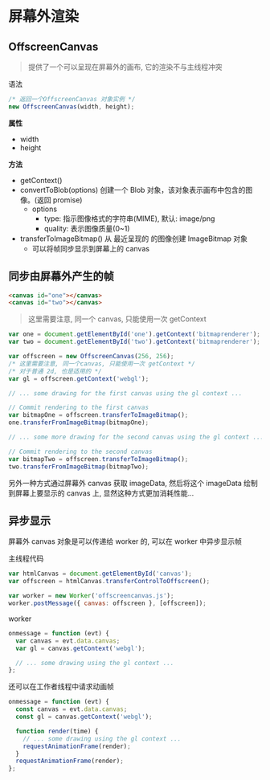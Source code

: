 # 屏幕外渲染

## OffscreenCanvas

> 提供了一个可以呈现在屏幕外的画布, 它的渲染不与主线程冲突

语法

```js
/* 返回一个OffscreenCanvas 对象实例 */
new OffscreenCanvas(width, height);
```

**属性**

- width
- height

**方法**

- getContext()
- convertToBlob(options) 创建一个 Blob 对象，该对象表示画布中包含的图像。(返回 promise)
  - options
    - type: 指示图像格式的字符串(MIME), 默认: image/png
    - quality: 表示图像质量(0~1)
- transferToImageBitmap() 从 最近呈现的 的图像创建 ImageBitmap 对象
  - 可以将帧同步显示到屏幕上的 canvas

## 同步由屏幕外产生的帧

```html
<canvas id="one"></canvas>
<canvas id="two"></canvas>
```

> 这里需要注意, 同一个 canvas, 只能使用一次 getContext

```js
var one = document.getElementById('one').getContext('bitmaprenderer');
var two = document.getElementById('two').getContext('bitmaprenderer');

var offscreen = new OffscreenCanvas(256, 256);
/* 这里需要注意, 同一个canvas, 只能使用一次 getContext */
/* 对于普通 2d, 也是适用的 */
var gl = offscreen.getContext('webgl');

// ... some drawing for the first canvas using the gl context ...

// Commit rendering to the first canvas
var bitmapOne = offscreen.transferToImageBitmap();
one.transferFromImageBitmap(bitmapOne);

// ... some more drawing for the second canvas using the gl context ...

// Commit rendering to the second canvas
var bitmapTwo = offscreen.transferToImageBitmap();
two.transferFromImageBitmap(bitmapTwo);
```

另外一种方式通过屏幕外 canvas 获取 imageData, 然后将这个 imageData 绘制到屏幕上要显示的 canvas 上, 显然这种方式更加消耗性能...

## 异步显示

屏幕外 canvas 对象是可以传递给 worker 的, 可以在 worker 中异步显示帧

主线程代码

```js
var htmlCanvas = document.getElementById('canvas');
var offscreen = htmlCanvas.transferControlToOffscreen();

var worker = new Worker('offscreencanvas.js');
worker.postMessage({ canvas: offscreen }, [offscreen]);
```

worker

```js
onmessage = function (evt) {
  var canvas = evt.data.canvas;
  var gl = canvas.getContext('webgl');

  // ... some drawing using the gl context ...
};
```

还可以在工作者线程中请求动画帧

```js
onmessage = function (evt) {
  const canvas = evt.data.canvas;
  const gl = canvas.getContext('webgl');

  function render(time) {
    // ... some drawing using the gl context ...
    requestAnimationFrame(render);
  }
  requestAnimationFrame(render);
};
```


